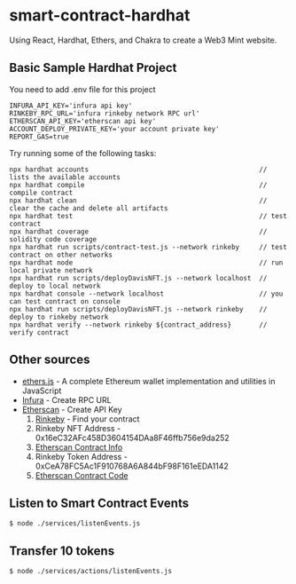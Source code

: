 # smart-contract-hardhat
Using React, Hardhat, Ethers, and Chakra to create a Web3 Mint website.

## Basic Sample Hardhat Project 
You need to add .env file for this project

```.env
INFURA_API_KEY='infura api key'
RINKEBY_RPC_URL='infura rinkeby network RPC url'
ETHERSCAN_API_KEY='etherscan api key'
ACCOUNT_DEPLOY_PRIVATE_KEY='your account private key'
REPORT_GAS=true
```

Try running some of the following tasks:
```shell
npx hardhat accounts                                           // lists the available accounts
npx hardhat compile                                            // compile contract
npx hardhat clean                                              // clear the cache and delete all artifacts
npx hardhat test                                               // test contract
npx hardhat coverage                                           // solidity code coverage
npx hardhat run scripts/contract-test.js --network rinkeby     // test contract on other networks
npx hardhat node                                               // run local private network
npx hardhat run scripts/deployDavisNFT.js --network localhost  // deploy to local network
npx hardhat console --network localhost                        // you can test contract on console
npx hardhat run scripts/deployDavisNFT.js --network rinkeby    // deploy to rinkeby network
npx hardhat verify --network rinkeby ${contract_address}       // verify contract
```

## Other sources

* [ethers.js](https://github.com/ethers-io/ethers.js) - A complete Ethereum wallet implementation and utilities in JavaScript
* [Infura](https://infura.io/) - Create RPC URL
* [Etherscan](https://etherscan.io/) - Create API Key
  1. [Rinkeby](https://rinkeby.etherscan.io/) - Find your contract
  2. Rinkeby NFT Address - 0x16eC32AFc458D3604154DAa8F46ffb756e9da252
  3. [Etherscan Contract Info](https://rinkeby.etherscan.io/address/0x16eC32AFc458D3604154DAa8F46ffb756e9da252)
  4. Rinkeby Token Address - 0xCeA78FC5Ac1F910768A6A844bF98F161eEDA1142
  5. [Etherscan Contract Code](https://rinkeby.etherscan.io/address/0xCeA78FC5Ac1F910768A6A844bF98F161eEDA1142#code)


## Listen to Smart Contract Events

```
$ node ./services/listenEvents.js
```

## Transfer 10 tokens

```
$ node ./services/actions/listenEvents.js
```